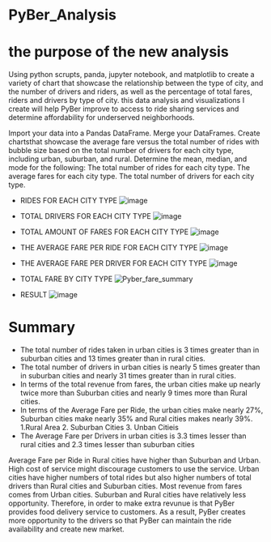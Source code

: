 # PyBer_Analysis


# the purpose of the new analysis

Using python scrupts, panda, jupyter notebook, and matplotlib to create a variety of chart that showcase the relationship between the type of city, and the number of drivers and riders, as well as the percentage of total fares, riders and drivers by type of city. this data analysis and visualizations I create will help PyBer improve to access to ride sharing services and determine affordability for underserved neighborhoods.
 
Import your data into a Pandas DataFrame.
Merge your DataFrames.
Create chartsthat showcase the average fare versus the total number of rides with bubble size based on the total number of drivers for each city type, including urban, suburban, and rural.
Determine the mean, median, and mode for the following:
The total number of rides for each city type.
The average fares for each city type.
The total number of drivers for each city type.

* RIDES FOR EACH CITY TYPE
![image](https://user-images.githubusercontent.com/105985796/177678265-e1890dfa-dbcd-43f1-9ea0-0edba365e93e.png)

* TOTAL DRIVERS FOR EACH CITY TYPE
![image](https://user-images.githubusercontent.com/105985796/177678415-f36bece1-2f3b-49f9-af22-ed5c48d8a169.png)

* TOTAL AMOUNT OF FARES FOR EACH CITY TYPE
![image](https://user-images.githubusercontent.com/105985796/177678751-d11b3869-9264-40b4-a3d5-7311811884ae.png)

* THE AVERAGE FARE PER RIDE FOR EACH CITY TYPE
![image](https://user-images.githubusercontent.com/105985796/177678946-1914c2de-e0b1-4d0c-b119-cc0305fd9813.png)

* THE AVERAGE FARE PER DRIVER FOR EACH CITY TYPE
![image](https://user-images.githubusercontent.com/105985796/177679048-95abe86a-75a3-456a-ab2c-7b6788c29aa3.png)

* TOTAL FARE BY CITY TYPE
![Pyber_fare_summary](https://user-images.githubusercontent.com/105985796/177681637-a13d6f81-1e17-4a3e-880c-5048c9250089.png)

* RESULT
![image](https://user-images.githubusercontent.com/105985796/177682242-bcc55460-8e23-4550-8d8c-b457f172a2ef.png)

# Summary
* The total number of rides taken in urban cities is 3 times greater than in suburban cities and 13 times greater than in rural cities.
* The total number of drivers in urban cities is nearly 5 times greater than in suburban cities and nearly 31 times greater than in rural cities.
* In terms of the total revenue from fares, the urban cities make up nearly twice more than Suburban cities and nearly 9 times more than Rural cities.
* In terms of the Average Fare per Ride, the urban cities make nearly 27%, Suburban cities make nearly 35% and Rural cities makes nearly 39%.
 1.Rural Area 2. Suburban Cities 3. Unban Citieis
* The Average Fare per Drivers in urban cities is 3.3 times lesser than rural cities and 2.3 times lesser than suburban cities

Average Fare per Ride in Rural cities have higher than Suburban and Urban. High cost of service might discourage customers to use the service. Urban cities have higher numbers of total rides but also higher numbers of total drivers than Rural cities and Suburban cities. Most revenue from fares comes from Urban cities. Suburban and Rural cities have relatively less opportunity. Therefore, in order to make extra revunue is that PyBer provides food delivery service to customers. As a result, PyBer creates more opportunity to the drivers so that PyBer can maintain the ride availability and create new market.

